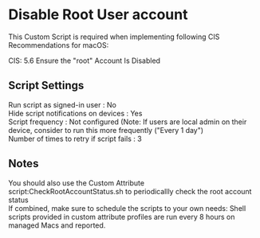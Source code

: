 # Disable Root User account 
This Custom Script is required when implementing following CIS Recommendations for macOS:

CIS: 5.6 Ensure the "root" Account Is Disabled

## Script Settings
Run script as signed-in user : No  
Hide script notifications on devices : Yes  
Script frequency : Not configured (Note: If users are local admin on their device, consider to run this more frequently ("Every 1 day")  
Number of times to retry if script fails : 3  

## Notes
You should also use the Custom Attribute script:CheckRootAccountStatus.sh to periodicallly check the root account status  
If combined, make sure to schedule the scripts to your own needs: Shell scripts provided in custom attribute profiles are run every 8 hours on managed Macs and reported.
